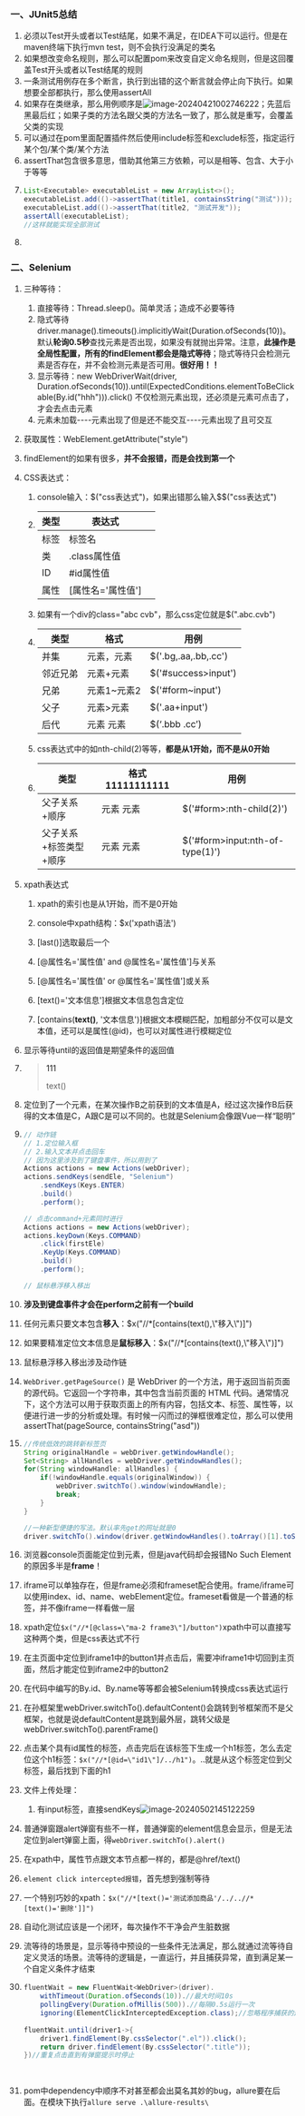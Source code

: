 ### 一、JUnit5总结

1. 必须以Test开头或者以Test结尾，如果不满足，在IDEA下可以运行。但是在maven终端下执行mvn test，则不会执行没满足的类名
2. 如果想改变命名规则，那么可以配置pom来改变自定义命名规则，但是这回覆盖Test开头或者以Test结尾的规则
3. 一条测试用例存在多个断言，执行到出错的这个断言就会停止向下执行。如果想要全部都执行，那么使用assertAll
4. 如果存在类继承，那么用例顺序是![image-20240421002746222](README.assets/image-20240421002746222.png)；先蓝后黑最后红；如果子类的方法名跟父类的方法名一致了，那么就是重写，会覆盖父类的实现
5. 可以通过在pom里面配置插件然后使用include标签和exclude标签，指定运行某个包/某个类/某个方法
6. assertThat包含很多意思，借助其他第三方依赖，可以是相等、包含、大于小于等等
7. ```java
   List<Executable> executableList = new ArrayList<>();
   executableList.add(()->assertThat(title1, containsString("测试")));
   executableList.add(()->assertThat(title2, "测试开发"));
   assertAll(executableList);
   //这样就能实现全部测试
   ```
8. 



### 二、Selenium

1. 三种等待：
   1. 直接等待：Thread.sleep()。简单灵活；造成不必要等待
   2. 隐式等待driver.manage().timeouts().implicitlyWait(Duration.ofSeconds(10))。默认**轮询0.5秒**查找元素是否出现，如果没有就抛出异常。注意，**此操作是全局性配置，所有的findElement都会是隐式等待**；隐式等待只会检测元素是否存在，并不会检测元素是否可用。**很好用！！**
   3. 显示等待：new WebDriverWait(driver, Duration.ofSeconds(10)).until(ExpectedConditions.elementToBeClickable(By.id("hhh"))).click() 不仅检测元素出现，还必须是元素可点击了，才会去点击元素
   4. 元素未加载----元素出现了但是还不能交互----元素出现了且可交互

2. 获取属性：WebElement.getAttribute("style")

3. findElement的如果有很多，**并不会报错，而是会找到第一个**

4. CSS表达式：

   1. console输入：$("css表达式")，如果出错那么输入$$("css表达式")

   2. | 类型 | 表达式            |      |
      | ---- | ----------------- | ---- |
      | 标签 | 标签名            |      |
      | 类   | .class属性值      |      |
      | ID   | #id属性值         |      |
      | 属性 | [属性名='属性值'] |      |

   3. 如果有一个div的class="abc cvb"，那么css定位就是$(".abc.cvb")

   4. | 类型     | 格式        | 用例                 |
      | -------- | ----------- | -------------------- |
      | 并集     | 元素，元素  | $('.bg,.aa,.bb,.cc') |
      | 邻近兄弟 | 元素+元素   | $('#success>input')  |
      | 兄弟     | 元素1~元素2 | $('#form~input')     |
      | 父子     | 元素>元素   | $('.aa+input')       |
      | 后代     | 元素   元素 | $(‘.bbb  .cc’)       |

   5. css表达式中的如nth-child(2)等等，**都是从1开始，而不是从0开始**

   6. | 类型                   | 格式11111111111 | 用例                            |
      | ---------------------- | --------------- | ------------------------------- |
      | 父子关系+顺序          | 元素  元素      | $('#form>:nth-child(2)')        |
      | 父子关系+标签类型+顺序 | 元素  元素      | $('#form>input:nth-of-type(1)') |

5. xpath表达式

   1. xpath的索引也是从1开始，而不是0开始

   2. console中xpath结构：$x('xpath语法')

   3. [last()]选取最后一个

   4. [@属性名='属性值' and @属性名='属性值']与关系

   5. [@属性名='属性值' or @属性名='属性值']或关系

   6. [text()='文本信息']根据文本信息包含定位

   7. [contains(**text()**, '文本信息')]根据文本模糊匹配，加粗部分不仅可以是文本值，还可以是属性(@id)，也可以对属性进行模糊定位

6. 显示等待until的返回值是期望条件的返回值

7. > <a><p>111</p></a>   text()

8. 定位到了一个元素，在某次操作B之前获到的文本值是A，经过这次操作B后获得的文本值是C，A跟C是可以不同的。也就是Selenium会像跟Vue一样“聪明”

9. ```java
   // 动作链
   // 1.定位输入框
   // 2.输入文本并点击回车
   // 因为这里涉及到了键盘事件，所以用到了
   Actions actions = new Actions(webDriver);
   actions.sendKeys(sendEle, "Selenium")
       .sendKeys(Keys.ENTER)
       .build()
       .perform();
   
   // 点击command+元素同时进行
   Actions actions = new Actions(webDriver);
   actions.keyDown(Keys.COMMAND)
       .click(firstEle)
       .KeyUp(Keys.COMMAND)
       .build()
       .perform();
   
   // 鼠标悬浮移入移出
   ```

10. **涉及到键盘事件才会在perform之前有一个build**

11. 任何元素只要文本包含**移入**：$x("//*[contains(text(),\\"移入\\")]")

12. 如果要精准定位文本信息是**鼠标移入**：$x("//*[contains(text(),\\"移入\\")]")

13. 鼠标悬浮移入移出涉及动作链

14. `WebDriver.getPageSource()` 是 WebDriver 的一个方法，用于返回当前页面的源代码。它返回一个字符串，其中包含当前页面的 HTML 代码。通常情况下，这个方法可以用于获取页面上的所有内容，包括文本、标签、属性等，以便进行进一步的分析或处理。有时候一闪而过的弹框很难定位，那么可以使用assertThat(pageSource, containsString("asd"))

15. ```java
    //传统低效的跳转新标签页
    String originalHandle = webDriver.getWindowHandle();
    Set<String> allHandles = webDriver.getWindowHandles();
    for(String windowHandle: allHandles) {
        if(!windowHandle.equals(originalWindow)) {
            webDriver.switchTo().window(windowHandle);
            break;
        }
    }
    
    //一种新型便捷的写法。默认率先get的网址就是0
    driver.switchTo().window(driver.getWindowHandles().toArray()[1].toString());
    ```

16. 浏览器console页面能定位到元素，但是java代码却会报错No Such Element的原因多半是**frame**！

17. iframe可以单独存在，但是frame必须和frameset配合使用。frame/iframe可以使用index、id、name、webElement定位。frameset看做是一个普通的标签，并不像iframe一样看做一层

18. xpath定位`$x("//*[@class=\"ma-2 frame3\"]/button")`xpath中可以直接写这种两个类，但是css表达式不行

19. 在主页面中定位到iframe1中的button1并点击后，需要冲iframe1中切回到主页面，然后才能定位到iframe2中的button2

20. 在代码中编写的By.id、By.name等等都会被Selenium转换成css表达式运行

21. 在孙框架里webDriver.switchTo().defaultContent()会跳转到爷框架而不是父框架，也就是说defaultContent是跳到最外层，跳转父级是webDriver.switchTo().parentFrame()

22. 点击某个具有id属性的标签，点击完后在该标签下生成一个h1标签，怎么去定位这个h1标签：`$x("//*[@id=\"id1\"]/../h1")`。..就是从这个标签定位到父标签，最后找到下面的h1

23. 文件上传处理：

    1. 有input标签，直接sendKeys![image-20240502145122259](README.assets/image-20240502145122259.png)

24. 普通弹窗跟alert弹窗有些不一样，普通弹窗的element信息会显示，但是无法定位到alert弹窗上面，得`webDriver.switchTo().alert()`

25. 在xpath中，属性节点跟文本节点都一样的，都是@href/text()

26. `element click intercepted报错`，首先想到强制等待

27. 一个特别巧妙的xpath：`$x("//*[text()='测试添加商品'/../..//*[text()='删除']]")`

28. 自动化测试应该是一个闭环，每次操作不干净会产生脏数据

29. 流等待的场景是，显示等待中预设的一些条件无法满足，那么就通过流等待自定义灵活的场景。流等待的逻辑是，一直运行，并且捕获异常，直到满足某一个自定义条件才结束

30. ```java
    fluentWait = new FluentWait<WebDriver>(driver).
        withTimeout(Duration.ofSeconds(10)).//最大时间10s
        pollingEvery(Duration.ofMillis(500)).//每隔0.5s运行一次
        ignoring(ElementClickInterceptedException.class);//忽略程序捕获的这个异常
        
    fluentWait.until(driver1->{
        driver1.findElement(By.cssSelector(".el")).click();
        return driver.findElement(By.cssSelector(".title"));
    })//重复点击直到有弹窗提示时停止    
        
        
    ```

31. pom中dependency中顺序不对甚至都会出莫名其妙的bug，allure要在后面。在模块下执行`allure serve .\allure-results\`

